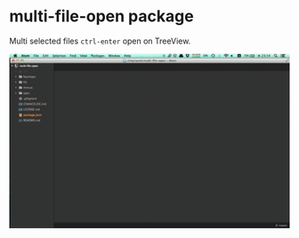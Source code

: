 # multi-file-open package

Multi selected files `ctrl-enter` open on TreeView.

![A screenshot of your spankin' package](https://raw.githubusercontent.com/hikaruworld/atom-multi-file-open/master/readme.gif)
